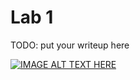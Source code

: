 # Lab 1

TODO: put your writeup here

[![IMAGE ALT TEXT HERE](https://drive.google.com/file/d/0B1r9QYTd8YNrNDVkeWtic3RsVTg/view?usp=sharing.jpg)](https://drive.google.com/file/d/0B1r9QYTd8YNrNDVkeWtic3RsVTg/view?usp=sharing)
